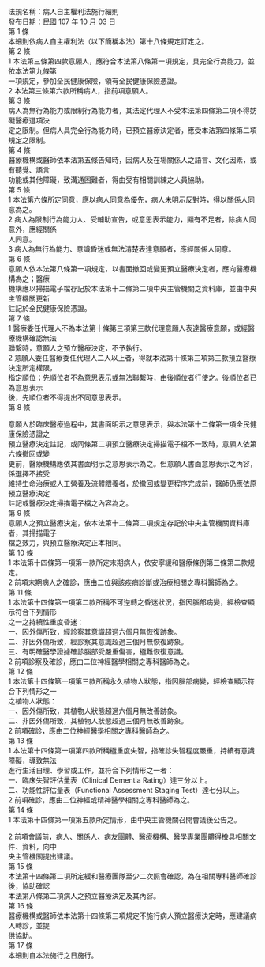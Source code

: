 法規名稱：病人自主權利法施行細則  
發布日期：民國 107 年 10 月 03 日  
第 1 條  
本細則依病人自主權利法（以下簡稱本法）第十八條規定訂定之。  
第 2 條  
1 本法第三條第四款意願人，應符合本法第八條第一項規定，具完全行為能力，並依本法第九條第  
一項規定，參加全民健康保險，領有全民健康保險憑證。  
2 本法第三條第六款所稱病人，指前項意願人。  
第 3 條  
病人為無行為能力或限制行為能力者，其法定代理人不受本法第四條第二項不得妨礙醫療選項決  
定之限制。但病人具完全行為能力時，已預立醫療決定者，應受本法第四條第二項規定之限制。  
第 4 條  
醫療機構或醫師依本法第五條告知時，因病人及在場關係人之語言、文化因素，或有聽覺、語言  
功能或其他障礙，致溝通困難者，得由受有相關訓練之人員協助。  
第 5 條  
1 本法第六條所定同意，應以病人同意為優先，病人未明示反對時，得以關係人同意為之。  
2 病人為限制行為能力人、受輔助宣告，或意思表示能力，顯有不足者，除病人同意外，應經關係  
人同意。  
3 病人為無行為能力、意識昏迷或無法清楚表達意願者，應經關係人同意。  
第 6 條  
意願人依本法第八條第一項規定，以書面撤回或變更預立醫療決定者，應向醫療機構為之；醫療  
機構應以掃描電子檔存記於本法第十二條第二項中央主管機關之資料庫，並由中央主管機關更新  
註記於全民健康保險憑證。  
第 7 條  
1 醫療委任代理人不為本法第十條第三項第三款代理意願人表達醫療意願，或經醫療機構確認無法  
聯繫時，意願人之預立醫療決定，不予執行。  
2 意願人委任醫療委任代理人二人以上者，得就本法第十條第三項第三款預立醫療決定所定權限，  
指定順位；先順位者不為意思表示或無法聯繫時，由後順位者行使之。後順位者已為意思表示  
後，先順位者不得提出不同意思表示。  
第 8 條  


意願人於臨床醫療過程中，其書面明示之意思表示，與本法第十二條第一項全民健康保險憑證之  
預立醫療決定註記，或同條第二項預立醫療決定掃描電子檔不一致時，意願人依第六條撤回或變  
更前，醫療機構應依其書面明示之意思表示為之。但意願人書面意思表示之內容，係選擇不接受  
維持生命治療或人工營養及流體餵養者，於撤回或變更程序完成前，醫師仍應依原預立醫療決定  
註記或醫療決定掃描電子檔之內容為之。  
第 9 條  
意願人之預立醫療決定，依本法第十二條第二項規定存記於中央主管機關資料庫者，其掃描電子  
檔之效力，與預立醫療決定正本相同。  
第 10 條  
1 本法第十四條第一項第一款所定末期病人，依安寧緩和醫療條例第三條第二款規定。  
2 前項末期病人之確診，應由二位與該疾病診斷或治療相關之專科醫師為之。  
第 11 條  
1 本法第十四條第一項第二款所稱不可逆轉之昏迷狀況，指因腦部病變，經檢查顯示符合下列情形  
之一之持續性重度昏迷：  
一、因外傷所致，經診察其意識超過六個月無恢復跡象。  
二、非因外傷所致，經診察其意識超過三個月無恢復跡象。  
三、有明確醫學證據確診腦部受嚴重傷害，極難恢復意識。  
2 前項診察及確診，應由二位神經醫學相關之專科醫師為之。  
第 12 條  
1 本法第十四條第一項第三款所稱永久植物人狀態，指因腦部病變，經檢查顯示符合下列情形之一  
之植物人狀態：  
一、因外傷所致，其植物人狀態超過六個月無改善跡象。  
二、非因外傷所致，其植物人狀態超過三個月無改善跡象。  
2 前項確診，應由二位神經醫學相關之專科醫師為之。  
第 13 條  
1 本法第十四條第一項第四款所稱極重度失智，指確診失智程度嚴重，持續有意識障礙，導致無法  
進行生活自理、學習或工作，並符合下列情形之一者：  
一、臨床失智評估量表（Clinical Dementia Rating）達三分以上。  
二、功能性評估量表（Functional Assessment Staging Test）達七分以上。  
2 前項確診，應由二位神經或精神醫學相關之專科醫師為之。  
第 14 條  
1 本法第十四條第一項第五款所定情形，由中央主管機關召開會議後公告之。  


2 前項會議前，病人、關係人、病友團體、醫療機構、醫學專業團體得檢具相關文件、資料，向中  
央主管機關提出建議。  
第 15 條  
本法第十四條第二項所定緩和醫療團隊至少二次照會確認，為在相關專科醫師確診後，協助確認  
本法第八條第二項病人之預立醫療決定及其內容。  
第 16 條  
醫療機構或醫師依本法第十四條第三項規定不施行病人預立醫療決定時，應建議病人轉診，並提  
供協助。  
第 17 條  
本細則自本法施行之日施行。  


